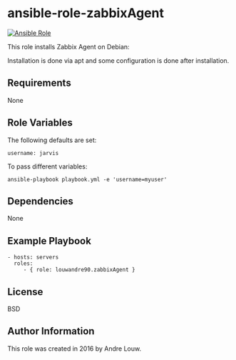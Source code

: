 ansible-role-zabbixAgent
=========
[![Ansible Role](https://img.shields.io/badge/role-louwandre90.zabbixAgent-blue.svg?style=flat-square)](https://galaxy.ansible.com/louwandre90/zabbixAgent/)

This role installs Zabbix Agent on Debian:

Installation is done via apt and some configuration is done after installation. 

Requirements
------------

None

Role Variables
--------------

The following defaults are set:

    username: jarvis

To pass different variables:

    ansible-playbook playbook.yml -e 'username=myuser'
    
Dependencies
------------

None

Example Playbook
----------------

    - hosts: servers
      roles:
         - { role: louwandre90.zabbixAgent }

License
-------

BSD

Author Information
------------------

This role was created in 2016 by Andre Louw.
